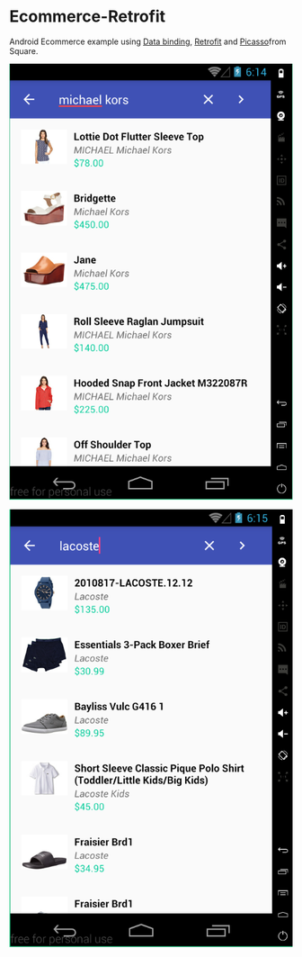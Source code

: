 # Ecommerce-Retrofit
Android Ecommerce example using [Data binding](https://developer.android.com/topic/libraries/data-binding/index.html), [Retrofit](https://square.github.io/retrofit/) and [Picasso](http://square.github.io/picasso/)from Square.

![Screenshot](/screenshot_michael_kors.PNG)

![Screenshot](screenshot_lacoste.PNG)
